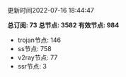 更新时间2022-07-16 18:44:47

**总订阅: 73**
**总节点: 3582**
**有效节点: 984**
- trojan节点: 146
- ss节点: 758
- v2ray节点: 77
- ssr节点: 3
